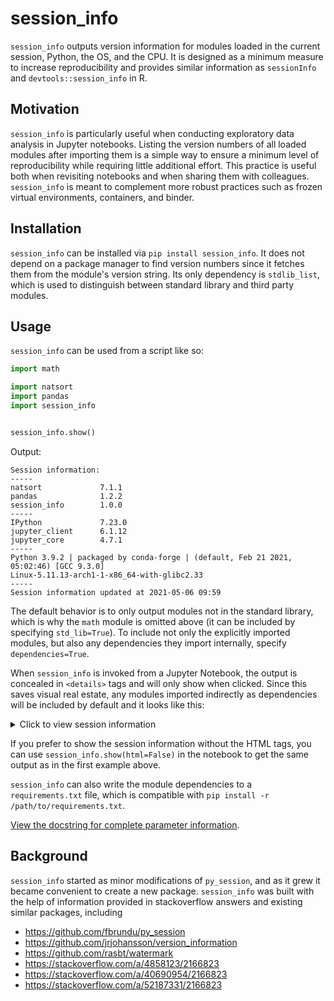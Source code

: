 # session_info

`session_info` outputs version information for modules loaded in the current session,
Python, the OS, and the CPU. It is designed as a minimum measure to increase
reproducibility and provides similar information as `sessionInfo` and
`devtools::session_info` in R.

## Motivation

`session_info` is particularly useful when conducting exploratory data analysis in
Jupyter notebooks. Listing the version numbers of all loaded modules after
importing them is a simple way to ensure a minimum level of reproducibility
while requiring little additional effort. This practice is useful both when
revisiting notebooks and when sharing them with colleagues. `session_info` is meant to
complement more robust practices such as frozen virtual environments,
containers, and binder.

## Installation

`session_info` can be installed via `pip install session_info`. It does not depend on a package
manager to find version numbers since it fetches them from the module's version
string. Its only dependency is `stdlib_list`, which is used to distinguish
between standard library and third party modules.

## Usage

`session_info` can be used from a script like so:

```python
import math

import natsort
import pandas
import session_info


session_info.show()
```


Output:

```
Session information:
-----
natsort             7.1.1
pandas              1.2.2
session_info        1.0.0
-----
IPython             7.23.0
jupyter_client      6.1.12
jupyter_core        4.7.1
-----
Python 3.9.2 | packaged by conda-forge | (default, Feb 21 2021, 05:02:46) [GCC 9.3.0]
Linux-5.11.13-arch1-1-x86_64-with-glibc2.33
-----
Session information updated at 2021-05-06 09:59
```

The default behavior is to only output modules not in the standard library,
which is why the `math` module is omitted above (it can be included by
specifying `std_lib=True`). To include not only the explicitly imported
modules, but also any dependencies they import internally, specify `dependencies=True`.

When `session_info` is invoked from a Jupyter Notebook,
the output is concealed in `<details>` tags
and will only show when clicked.
Since this saves visual real estate,
any modules imported indirectly as dependencies
will be included by default
and it looks like this:

<details>
<summary>Click to view session information</summary>
<pre>
-----
natsort             7.1.1
pandas              1.2.2
session_info        1.0.0
-----
</pre>
<details>
<summary>Click to view modules imported as dependencies</summary>
<pre>
backcall            0.2.0
cython_runtime      NA
dateutil            2.8.1
decorator           5.0.7
ipykernel           5.5.3
ipython_genutils    0.2.0
jedi                0.18.0
numpy               1.20.2
parso               0.8.2
pexpect             4.8.0
pickleshare         0.7.5
prompt_toolkit      3.0.18
ptyprocess          0.7.0
pygments            2.8.1
pytz                2021.1
six                 1.15.0
storemagic          NA
tornado             6.1
traitlets           5.0.5
wcwidth             0.2.5
zmq                 22.0.3
</pre>
</details>
<pre>
-----
IPython             7.23.0
jupyter_client      6.1.12
jupyter_core        4.7.1
-----
Python 3.9.2 | packaged by conda-forge | (default, Feb 21 2021, 05:02:46) [GCC 9.3.0]
Linux-5.11.13-arch1-1-x86_64-with-glibc2.33
-----
Session information updated at 2021-05-06 09:59
</pre>
</details>

If you prefer to show the session information without the HTML tags,
you can use `session_info.show(html=False)` in the notebook
to get the same output as in the first example above.

`session_info` can also write the module dependencies
to a `requirements.txt` file,
which is compatible with `pip install -r /path/to/requirements.txt`.

[View the docstring for complete parameter information](https://gitlab.com/joelostblom/session_info/-/blob/master/sinfo/main.py#L73-118).

## Background

`session_info` started as minor modifications of `py_session`, and as it grew it
became convenient to create a new package. `session_info` was built with the help of
information provided in stackoverflow answers and existing similar packages,
including

- https://github.com/fbrundu/py_session
- https://github.com/jrjohansson/version_information
- https://github.com/rasbt/watermark
- https://stackoverflow.com/a/4858123/2166823
- https://stackoverflow.com/a/40690954/2166823
- https://stackoverflow.com/a/52187331/2166823
